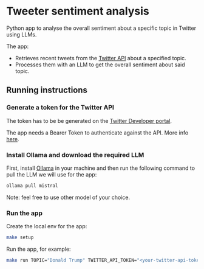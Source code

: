 # Tweeter sentiment analysis
Python app to analyse the overall sentiment about a specific topic in Twitter using LLMs.

The app:
- Retrieves recent tweets from the [Twitter API](https://developer.x.com/en/docs/x-api) about a specified topic.
- Processes them with an LLM to get the overall sentiment about said topic.

## Running instructions

### Generate a token for the Twitter API
The token has to be be generated on the [Twitter Developer portal](https://docs.x.com/x-api/getting-started/getting-access).

The app needs a Bearer Token to authenticate against the API. More info [here](https://docs.x.com/resources/fundamentals/authentication/oauth-2-0/application-only).

### Install Ollama and download the required LLM
First, install [Ollama](https://ollama.com/) in your machine and then run the following command to pull the LLM we will use for the app:
```bash
ollama pull mistral
```

Note: feel free to use other model of your choice.

### Run the app
Create the local env for the app:
```bash
make setup
```

Run the app, for example:
```bash
make run TOPIC="Donald Trump" TWITTER_API_TOKEN="<your-twitter-api-token>"
```

